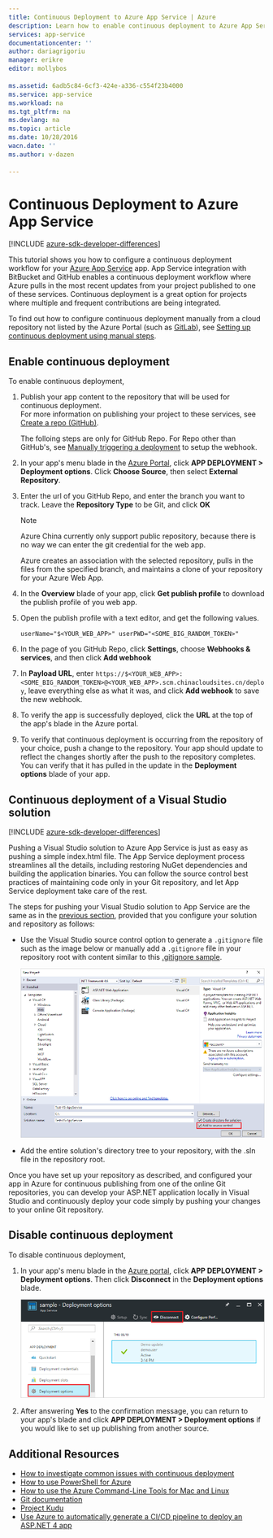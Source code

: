 ```yaml
---
title: Continuous Deployment to Azure App Service | Azure
description: Learn how to enable continuous deployment to Azure App Service.
services: app-service
documentationcenter: ''
author: dariagrigoriu
manager: erikre
editor: mollybos

ms.assetid: 6adb5c84-6cf3-424e-a336-c554f23b4000
ms.service: app-service
ms.workload: na
ms.tgt_pltfrm: na
ms.devlang: na
ms.topic: article
ms.date: 10/28/2016
wacn.date: ''
ms.author: v-dazen

---
```

# Continuous Deployment to Azure App Service

[!INCLUDE [azure-sdk-developer-differences](../../includes/azure-sdk-developer-differences.md)]

This tutorial shows you how to configure a continuous deployment workflow for your [Azure App Service] app. App Service integration with BitBucket and GitHub enables a continuous deployment workflow where Azure pulls in the most recent updates from your project published to one of these services. Continuous deployment is a great option for projects where multiple and frequent contributions are being integrated.

To find out how to configure continuous deployment manually from a cloud repository not listed by the Azure Portal (such as [GitLab](https://gitlab.com/)), see
[Setting up continuous deployment using manual steps](https://github.com/projectkudu/kudu/wiki/Continuous-deployment#setting-up-continuous-deployment-using-manual-steps).

## <a name="overview"></a>Enable continuous deployment
To enable continuous deployment,

1. Publish your app content to the repository that will be used for continuous deployment.  
    For more information on publishing your project to these services, see [Create a repo (GitHub)].

    The folloing steps are only for GitHub Repo. For Repo other than GitHub's, see [Manually triggering a deployment](https://github.com/projectkudu/kudu/wiki/Manually-triggering-a-deployment) to setup the webhook.

2. In your app's menu blade in the [Azure Portal], click **APP DEPLOYMENT > Deployment options**. Click **Choose Source**, then select **External Repository**.
2. Enter the url of you GitHub Repo, and enter the branch you want to track. Leave the **Repository Type** to be Git, and click **OK**

    > [!NOTE]
    > Azure China currently only support public repository, because there is no way we can enter the git credential for the web app.

    Azure creates an association with the selected repository, pulls in the files from the specified branch, and maintains a clone of your repository for your Azure Web App.
3. In the **Overview** blade of your app, click **Get publish profile** to download the publish profile of you web app.
4. Open the publish profile with a text editor, and get the following values.

    ```
    userName="$<YOUR_WEB_APP>" userPWD="<SOME_BIG_RANDOM_TOKEN>"
    ```
5. In the page of you GitHub Repo, click **Settings**, choose **Webhooks & services**, and then click **Add webhook**
6. In **Payload URL**, enter `https://$<YOUR_WEB_APP>:<SOME_BIG_RANDOM_TOKEN>@<YOUR_WEB_APP>.scm.chinacloudsites.cn/deploy`, leave everything else as what it was, and click **Add webhook** to save the new webhook.
5. To verify the app is successfully deployed, click the **URL** at the top of the app's blade in the Azure portal.
6. To verify that continuous deployment is occurring from the repository of your choice, push a change to the repository. Your app should update to reflect the changes shortly after the push to the repository completes. You can verify that it has pulled in the update in the **Deployment options** blade of your app.

## <a name="VSsolution"></a>Continuous deployment of a Visual Studio solution

[!INCLUDE [azure-sdk-developer-differences](../../includes/azure-visual-studio-login-guide.md)]

Pushing a Visual Studio solution to Azure App Service is just as easy as pushing a simple index.html file. The App Service deployment process streamlines all the details, including restoring NuGet dependencies and building the application binaries. You can follow the source control best practices of maintaining code only in your Git repository, and let App Service deployment take care of the rest.

The steps for pushing your Visual Studio solution to App Service are the same as in the [previous section](#overview), provided that you configure your solution and repository as follows:

* Use the Visual Studio source control option to generate a `.gitignore` file such as the image below or manually add a `.gitignore` file in your repository root with content similar to this [.gitignore sample](https://github.com/github/gitignore/blob/master/VisualStudio.gitignore).

  ![](./media/app-service-continuous-deployment/VS_source_control.png)
* Add the entire solution's directory tree to your repository, with the .sln file in the repository root.

Once you have set up your repository as described, and configured your app in Azure for continuous publishing from one of the online Git repositories, you can develop your ASP.NET application locally in Visual Studio and continuously deploy your code simply by pushing your changes to your online Git repository.

## <a name="disableCD"></a>Disable continuous deployment
To disable continuous deployment,

1. In your app's menu blade in the [Azure portal], click **APP DEPLOYMENT > Deployment options**. Then click **Disconnect** in the **Deployment options** blade.

    ![](./media/app-service-continuous-deployment/cd_disconnect.png)
2. After answering **Yes** to the confirmation message, you can return to your app's blade and click **APP DEPLOYMENT > Deployment options** if you would like to set up publishing from another source.

## Additional Resources
* [How to investigate common issues with continuous deployment](https://github.com/projectkudu/kudu/wiki/Investigating-continuous-deployment)
* [How to use PowerShell for Azure]
* [How to use the Azure Command-Line Tools for Mac and Linux]
* [Git documentation]
* [Project Kudu](https://github.com/projectkudu/kudu/wiki)
* [Use Azure to automatically generate a CI/CD pipeline to deploy an ASP.NET 4 app](https://www.visualstudio.com/docs/build/get-started/aspnet-4-ci-cd-azure-automatic)

[Azure App Service]: /app-service-web/app-service-changes-existing-services/
[Azure portal]: https://portal.azure.cn
[VSTS Portal]: https://www.visualstudio.com/products/visual-studio-team-services-vs.aspx
[Installing Git]: http://git-scm.com/book/zh/v2/%E8%B5%B7%E6%AD%A5-%E5%AE%89%E8%A3%85-Git
[How to use PowerShell for Azure]: https://docs.microsoft.com/powershell/azureps-cmdlets-docs
[How to use the Azure Command-Line Tools for Mac and Linux]:../cli-install-nodejs.md
[Git Documentation]: http://git-scm.com/documentation

[Create a repo (GitHub)]: https://help.github.com/articles/create-a-repo
[Create a repo (BitBucket)]: https://confluence.atlassian.com/display/BITBUCKET/Create+an+Account+and+a+Git+Repo
[Get started with VSTS]: https://www.visualstudio.com/docs/vsts-tfs-overview
[Continuous delivery to Azure using Visual Studio Team Services]: ../articles/cloud-services/cloud-services-continuous-delivery-use-vso.md